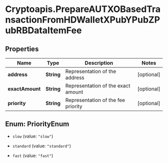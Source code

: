 # Cryptoapis.PrepareAUTXOBasedTransactionFromHDWalletXPubYPubZPubRBDataItemFee

## Properties

Name | Type | Description | Notes
------------ | ------------- | ------------- | -------------
**address** | **String** | Representation of the address | [optional] 
**exactAmount** | **String** | Representation of the exact amount | [optional] 
**priority** | **String** | Representation of the fee priority | [optional] 



## Enum: PriorityEnum


* `slow` (value: `"slow"`)

* `standard` (value: `"standard"`)

* `fast` (value: `"fast"`)




